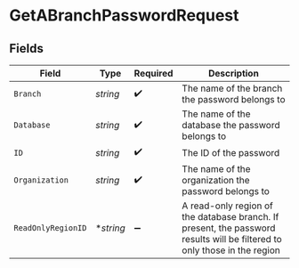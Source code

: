 # GetABranchPasswordRequest


## Fields

| Field                                                                                                                    | Type                                                                                                                     | Required                                                                                                                 | Description                                                                                                              |
| ------------------------------------------------------------------------------------------------------------------------ | ------------------------------------------------------------------------------------------------------------------------ | ------------------------------------------------------------------------------------------------------------------------ | ------------------------------------------------------------------------------------------------------------------------ |
| `Branch`                                                                                                                 | *string*                                                                                                                 | :heavy_check_mark:                                                                                                       | The name of the branch the password belongs to                                                                           |
| `Database`                                                                                                               | *string*                                                                                                                 | :heavy_check_mark:                                                                                                       | The name of the database the password belongs to                                                                         |
| `ID`                                                                                                                     | *string*                                                                                                                 | :heavy_check_mark:                                                                                                       | The ID of the password                                                                                                   |
| `Organization`                                                                                                           | *string*                                                                                                                 | :heavy_check_mark:                                                                                                       | The name of the organization the password belongs to                                                                     |
| `ReadOnlyRegionID`                                                                                                       | **string*                                                                                                                | :heavy_minus_sign:                                                                                                       | A read-only region of the database branch. If present, the password results will be filtered to only those in the region |